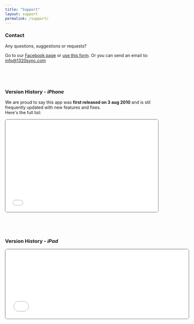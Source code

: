 ```yaml
---
title: "Support"
layout: support
permalink: /support/
---
```


<section class="support-main-section">
	<div class="container">
		<div class="row">
			<div class="col-12">
				<h3 class="title font-weight-bold mb-3">Contact</h3>
				<p class="text mb-0">Any questions, suggestions or requests?</p>
				<p class="text mb-5">Go to our <a href="https://www.facebook.com/1320sync/" target="blank" class="link">Facebook page</a> or <a href="https://spreadsheets.google.com/viewform?formkey=dEJTOXBEVVM5ODZyOFVFa004dmtLSGc6MQ" target="blank" class="link">use this form</a>. Or you can send an email to: <a href="mailto:info@1320sync.com" class="link" target="_blank">info@1320sync.com</a></p>
			</div>
		</div>
		<div class="row">
			<div class="col-12">
				<p>&nbsp;</p>
				<p>&nbsp;</p>
				<h3 class="title font-weight-bold mb-3">Version History - <em>iPhone</em></h3>
				<p class="text mb-4">We are proud to say this app was <strong>first released on 3 aug 2010</strong> and is stil frequently updated with new features and fixes.<br />Here's the full list:</p>
				<iframe src="/updateinfo.html" style="border: 1px green solid; border-color: #545d51; border-radius: 7px; overflow:hidden; width:100%; height:306px;">
				</iframe>
			</div>
		</div>		
		<div class="row">
			<div class="col-12">
				<p>&nbsp;</p>
				<p>&nbsp;</p>
				<h3 class="title font-weight-bold mb-3">Version History - <em>iPad</em></h3>
				<iframe src="/updateinfoipad.html" style="border: 1px green solid; border-color: #545d51; border-radius: 7px; overflow:hidden; width:120%; height:230px;"></iframe>
			</div>
		</div>		
	</div>
</section>
